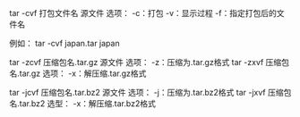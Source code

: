 tar -cvf 打包文件名 源文件
选项：
    -c：打包
    -v：显示过程
    -f：指定打包后的文件名

例如：
tar -cvf japan.tar japan


tar -zcvf 压缩包名.tar.gz 源文件
选项：
    -z：压缩为.tar.gz格式
tar -zxvf 压缩包名.tar.gz
选项：
    -x：解压缩.tar.gz格式

tar -jcvf 压缩包名.tar.bz2 源文件
选项：
    -j：压缩为.tar.bz2格式
tar -jxvf 压缩包名.tar.bz2
选型：
    -x：解压缩.tar.bz2格式

